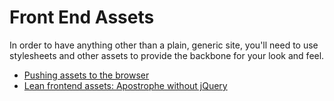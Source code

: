 # Front End Assets

In order to have anything other than a plain, generic site, you'll need to use stylesheets and other assets to provide the backbone for your look and feel.

* [Pushing assets to the browser](/core-concepts/front-end-assets/pushing-assets.md)
* [Lean frontend assets: Apostrophe without jQuery](/core-concepts/front-end-assets/lean-frontend-assets.md)